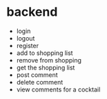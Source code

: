 # backend

* login
* logout
* register
* add to shopping list
* remove from shopping
* get the shopping list
* post comment
* delete comment 
* view comments for a cocktail